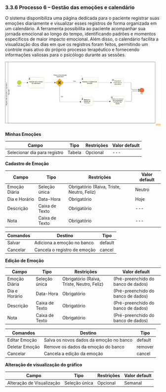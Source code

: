 ### 3.3.6 Processo 6 – Gestão das emoções e calendário

O sistema disponibiliza uma página dedicada para o paciente registrar suas emoções diariamente e visualizar esses registros de forma organizada em um calendário. A ferramenta possibilita ao paciente acompanhar sua jornada emocional ao longo do tempo, identificando padrões e momentos específicos de maior impacto emocional. Além disso, o calendário facilita a visualização dos dias em que os registros foram feitos, permitindo um controle mais ativo do próprio processo terapêutico e fornecendo informações valiosas para o psicólogo durante as sessões.

![Bpmn emoções](images/bpmnEmocoes.png "Modelo BPMN do Processo 4.")

**Minhas Emoções**

| **Campo**       | **Tipo**         | **Restrições** | **Valor default** |
| ---             | ---              | ---            | ---               |
| Selecionar dia para registro | Tabela  |  Opcional              |   ---               |

**Cadastro de Emoção**

| **Campo**       | **Tipo**         | **Restrições** | **Valor default** |
| ---             | ---              | ---            | ---               |
| Emoção Diária    | Seleção única    |  Obrigatório (Raiva, Triste, Neutro, Feliz)   |   Neutro          |
| Dia e Horário | Data-Hora    |  Obrigatório   |   Hoje            |
| Descrição       | Caixa de Texto   | Obrigatório    | ---               |
| Nota       | Caixa de Texto   | Obrigatório    | ---               |

| **Comandos**         |  **Destino**                   | **Tipo** |
| ---                  | ---                            | ---               |
| Salvar            | Adiciona a emoção no banco   | default           |
| Cancelar             | Cancela o registro de emoção             | cancel            |

**Edição de Emoção**

| **Campo**       | **Tipo**         | **Restrições** | **Valor default** |
| ---             | ---              | ---            | ---               |
| Emoção Diária    | Seleção única    |  Obrigatório (Raiva, Triste, Neutro, Feliz)   |   (Pré-preenchido do banco de dados)          |
| Dia e Horário | Data-Hora    |  Obrigatório   |   (Pré-preenchido do banco de dados)            |
| Descrição       | Caixa de Texto   | Obrigatório    | (Pré-preenchido do banco de dados)               |
| Nota       | Caixa de Texto   | Obrigatório    | (Pré-preenchido do banco de dados)               |

| **Comandos**         |  **Destino**                   | **Tipo** |
| ---                  | ---                            | ---               |
| Editar Emoção            | Salva os novos dados da emoção no banco   | default           |
| Deletar Emoção            | Remove os dados da emoção do banco   | remover           |
| Cancelar             | Cancela a edição da emoção             | cancel            |


**Alteração de visualização do gráfico**

| **Campo**       | **Tipo**         | **Restrições** | **Valor default** |
| ---             | ---              | ---            | ---               |
| Alteração de Visualização | Seleção única  |  Opcional              |   Semanal               |
